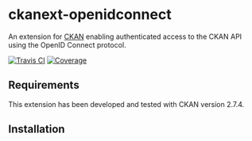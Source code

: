 # ckanext-openidconnect

An extension for [CKAN](https://ckan.org) enabling authenticated access to the
CKAN API using the OpenID Connect protocol.

[![Travis CI](https://travis-ci.org/SAEONData/ckanext-openidconnect.svg?branch=master)](https://travis-ci.org/SAEONData/ckanext-openidconnect)
[![Coverage](https://coveralls.io/repos/SAEONData/ckanext-openidconnect/badge.svg)](https://coveralls.io/r/SAEONData/ckanext-openidconnect)

## Requirements

This extension has been developed and tested with CKAN version 2.7.4.

## Installation

